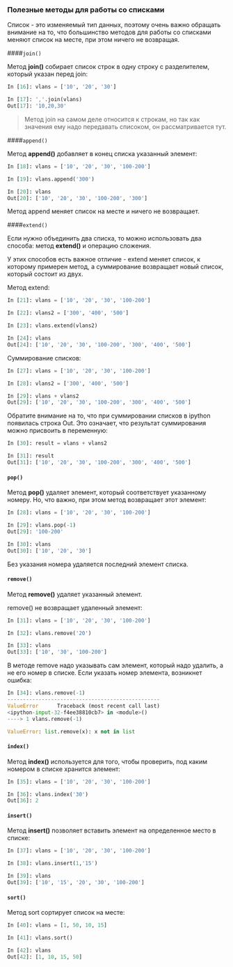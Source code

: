 ### Полезные методы для работы со списками

Список - это изменяемый тип данных, поэтому очень важно обращать внимание на то, что большинство методов для работы со списками меняют список на месте, при этом ничего не возвращая.

####```join()```

Метод __join()__ собирает список строк в одну строку с разделителем, который указан перед join:
```python
In [16]: vlans = ['10', '20', '30']

In [17]: ','.join(vlans)
Out[17]: '10,20,30'
```

> Метод join на самом деле относится к строкам, но так как значения ему надо передавать списоком, он рассматривается тут.


####```append()```

Метод __append()__ добавляет в конец списка указанный элемент:
```python
In [18]: vlans = ['10', '20', '30', '100-200']

In [19]: vlans.append('300')

In [20]: vlans
Out[20]: ['10', '20', '30', '100-200', '300']
```

Метод append меняет список на месте и ничего не возвращает.

####```extend()```

Если нужно объединить два списка, то можно использовать два способа: метод __extend()__ и операцию сложения.

У этих способов есть важное отличие - extend меняет список, к которому примерен метод, а суммирование возвращает новый список, который состоит из двух.

Метод extend:
```python
In [21]: vlans = ['10', '20', '30', '100-200']

In [22]: vlans2 = ['300', '400', '500']

In [23]: vlans.extend(vlans2)

In [24]: vlans
Out[24]: ['10', '20', '30', '100-200', '300', '400', '500']
```

Суммирование списков:
```python
In [27]: vlans = ['10', '20', '30', '100-200']

In [28]: vlans2 = ['300', '400', '500']

In [29]: vlans + vlans2
Out[29]: ['10', '20', '30', '100-200', '300', '400', '500']
```

Обратите внимание на то, что при суммировании списков в ipython появилась строка Out.
Это означает, что результат суммирования можно присвоить в переменную:
```python
In [30]: result = vlans + vlans2

In [31]: result
Out[31]: ['10', '20', '30', '100-200', '300', '400', '500']
```


#### ```pop()```

Метод __pop()__ удаляет элемент, который соответствует указанному номеру. Но, что важно, при этом метод возвращает этот элемент:
```python
In [28]: vlans = ['10', '20', '30', '100-200']

In [29]: vlans.pop(-1)
Out[29]: '100-200'

In [30]: vlans
Out[30]: ['10', '20', '30']
```

Без указания номера удаляется последний элемент списка.

#### ```remove()```

Метод __remove()__ удаляет указанный элемент.

remove() не возвращает удаленный элемент: 
```python
In [31]: vlans = ['10', '20', '30', '100-200']

In [32]: vlans.remove('20')

In [33]: vlans
Out[33]: ['10', '30', '100-200']
```

В методе remove надо указывать сам элемент, который надо удалить, а не его номер в списке.
Если указать номер элемента, возникнет ошибка:
```python
In [34]: vlans.remove(-1)
-------------------------------------------------
ValueError      Traceback (most recent call last)
<ipython-input-32-f4ee38810cb7> in <module>()
----> 1 vlans.remove(-1)

ValueError: list.remove(x): x not in list
```


#### ```index()```
Метод __index()__ используется для того, чтобы проверить, под каким номером в списке хранится элемент:
```python
In [35]: vlans = ['10', '20', '30', '100-200']

In [36]: vlans.index('30')
Out[36]: 2
```

#### ```insert()```

Метод __insert()__ позволяет вставить элемент на определенное место в списке:
```python
In [37]: vlans = ['10', '20', '30', '100-200']

In [38]: vlans.insert(1,'15')

In [39]: vlans
Out[39]: ['10', '15', '20', '30', '100-200']
```

#### ```sort()```

Метод sort сортирует список на месте:
```python
In [40]: vlans = [1, 50, 10, 15]

In [41]: vlans.sort()

In [42]: vlans
Out[42]: [1, 10, 15, 50]

```

